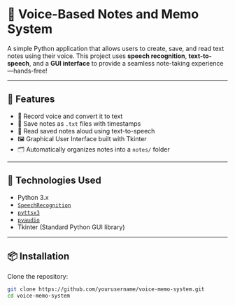 # 📝 Voice-Based Notes and Memo System

A simple Python application that allows users to create, save, and read text notes using their voice. This project uses **speech recognition**, **text-to-speech**, and a **GUI interface** to provide a seamless note-taking experience—hands-free!

---

## 🚀 Features

- 🎤 Record voice and convert it to text
- 💾 Save notes as `.txt` files with timestamps
- 📖 Read saved notes aloud using text-to-speech
- 🖼️ Graphical User Interface built with Tkinter
- 🗂️ Automatically organizes notes into a `notes/` folder

---

## 🔧 Technologies Used

- Python 3.x
- [`SpeechRecognition`](https://pypi.org/project/SpeechRecognition/)
- [`pyttsx3`](https://pypi.org/project/pyttsx3/)
- [`pyaudio`](https://pypi.org/project/PyAudio/)
- Tkinter (Standard Python GUI library)

---

## 📦 Installation

Clone the repository:

```bash
git clone https://github.com/yourusername/voice-memo-system.git
cd voice-memo-system
